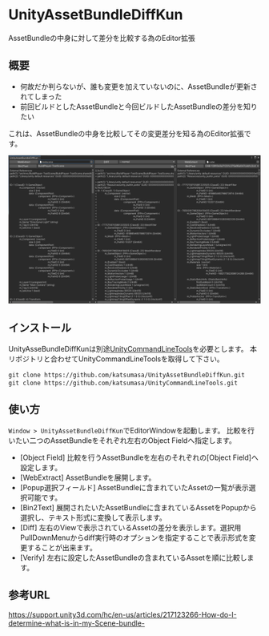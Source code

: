 # UnityAssetBundleDiffKun
AssetBundleの中身に対して差分を比較する為のEditor拡張

## 概要

- 何故だか判らないが、誰も変更を加えていないのに、AssetBundleが更新されてしまった
- 前回ビルドとしたAssetBundleと今回ビルドしたAssetBundleの差分を知りたい

これは、AssetBundleの中身を比較してその変更差分を知る為のEditor拡張です。

![img](Graphics/UnityAssetBundleDiffKun.png)

## インストール

UnityAsseBundleDiffKunは別途[UnityCommandLineTools](https://github.com/katsumasa/UnityCommandLineTools)を必要とします。
本リポジトリと合わせてUnityCommandLineToolsを取得して下さい。

```
git clone https://github.com/katsumasa/UnityAssetBundleDiffKun.git
git clone https://github.com/katsumasa/UnityCommandLineTools.git
```

## 使い方

`Window > UnityAssetBundleDiffKun`でEditorWindowを起動します。
比較を行いたい二つのAssetBundleをそれぞれ左右のObject Fieldへ指定します。

- [Object Field] 比較を行うAssetBundleを左右のそれぞれの[Object Field]へ設定します。
- [WebExtract] AssetBundleを展開します。
- [Popup選択フィールド] AssetBundleに含まれていたAssetの一覧が表示選択可能です。
- [Bin2Text] 展開されたいたAssetBundleに含まれているAssetをPopupから選択し、テキスト形式に変換して表示します。
- [Diff] 左右のViewで表示されているAssetの差分を表示します。選択用PullDownMenuからdiff実行時のオプションを指定することで表示形式を変更することが出来ます。
- [Verify] 左右に設定したAssetBundleの含まれているAssetを順に比較します。

## 参考URL

https://support.unity3d.com/hc/en-us/articles/217123266-How-do-I-determine-what-is-in-my-Scene-bundle-
